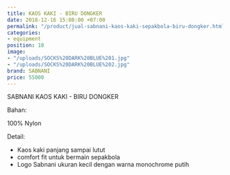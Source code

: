 ```yaml
---
title: KAOS KAKI - BIRU DONGKER
date: 2018-12-16 15:08:00 +07:00
permalink: "/product/jual-sabnani-kaos-kaki-sepakbola-biru-dongker.html"
categories:
- equipment
position: 18
image:
- "/uploads/SOCKS%20DARK%20BLUE%201.jpg"
- "/uploads/SOCKS%20DARK%20BLUE%202.jpg"
brand: SABNANI
price: 55000
---
```


SABNANI
KAOS KAKI - BIRU DONGKER

Bahan:

100% Nylon

Detail:

- Kaos kaki panjang sampai lutut
- comfort fit untuk bermain sepakbola
- Logo Sabnani ukuran kecil dengan warna monochrome putih